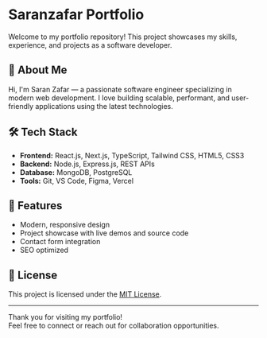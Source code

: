 # Saranzafar Portfolio

Welcome to my portfolio repository! This project showcases my skills, experience, and projects as a software developer.

## 🚀 About Me

Hi, I'm Saran Zafar — a passionate software engineer specializing in modern web development. I love building scalable, performant, and user-friendly applications using the latest technologies.

## 🛠️ Tech Stack

- **Frontend:** React.js, Next.js, TypeScript, Tailwind CSS, HTML5, CSS3
- **Backend:** Node.js, Express.js, REST APIs
- **Database:** MongoDB, PostgreSQL
- **Tools:** Git, VS Code, Figma, Vercel

## 📂 Features

- Modern, responsive design
- Project showcase with live demos and source code
- Contact form integration
- SEO optimized

## 📄 License

This project is licensed under the [MIT License](LICENSE).

---

Thank you for visiting my portfolio!  
Feel free to connect or reach out for collaboration opportunities.

